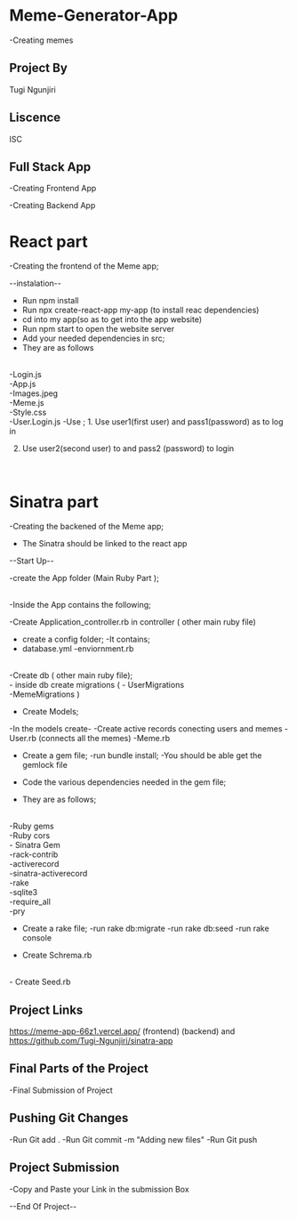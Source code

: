 # Meme-Generator-App
-Creating memes

## Project By
Tugi Ngunjiri

## Liscence
ISC

## Full Stack  App
-Creating Frontend App

-Creating Backend App


# React part
-Creating the frontend of the Meme 
app;

 --instalation--
 - Run npm install
 - Run npx create-react-app my-app (to install reac dependencies)
 - cd into  my app(so as to get into the app website)
 - Run npm start to open the website server
 - Add your needed dependencies in src;
  - They are as follows
 <br>
 -Login.js
 <br>
 -App.js
 <br>
 -Images.jpeg
 <br>
 -Meme.js
 <br>
 -Style.css
 <br>
 -User.Login.js
 -Use ;
 1. Use user1(first user)  and pass1(password) as  to log in
 <br>

 2. Use user2(second user) to and  pass2 (password) to login
 <br>

# Sinatra part
-Creating the  backened of the Meme app;

- The Sinatra should be linked to the react app 

--Start Up--

-create the App folder (Main Ruby Part );

<br>
-Inside the App contains the following;
<br>

-Create Application_controller.rb in controller  ( other main ruby file)
<br>
- create  a config folder;
-It contains;
- database.yml
-enviornment.rb
<br>
-Create db  ( other main ruby file);
<br>
- inside db create migrations ( 
  - UserMigrations
  <br>
  -MemeMigrations
)

- Create Models;

-In the models create-
-Create active records conecting users and memes
-User.rb (connects all the memes)
-Meme.rb

- Create a gem file;
-run bundle install;
-You should  be able get the gemlock file
- Code the various dependencies needed in the gem file;

- They are as follows;
<br>
-Ruby gems
<br>
-Ruby cors
<br>
- Sinatra Gem
<br>
-rack-contrib
<br>
-activerecord
<br>
-sinatra-activerecord
<br>
-rake
<br>
-sqlite3
<br>
-require_all
<br>
-pry

- Create a rake file;
-run rake db:migrate
-run rake db:seed
-run rake console

- Create Schrema.rb
<br>
- Create Seed.rb
<br>



## Project  Links

  https://meme-app-66z1.vercel.app/ (frontend)
   (backend) and https://github.com/Tugi-Ngunjiri/sinatra-app

## Final Parts of the Project
-Final Submission of Project

## Pushing Git Changes
 -Run Git add .
 -Run Git commit -m "Adding new files"
 -Run Git push


## Project Submission
-Copy and Paste your Link in the submission Box

--End Of Project--
